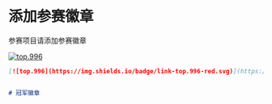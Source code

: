 # 添加参赛徽章

参赛项目请添加参赛徽章

[![top.996](https://img.shields.io/badge/link-top.996-red.svg)](https://github.com/top996/top.996)

```markdown
[![top.996](https://img.shields.io/badge/link-top.996-red.svg)](https://github.com/top996/top.996)


# 冠军徽章
